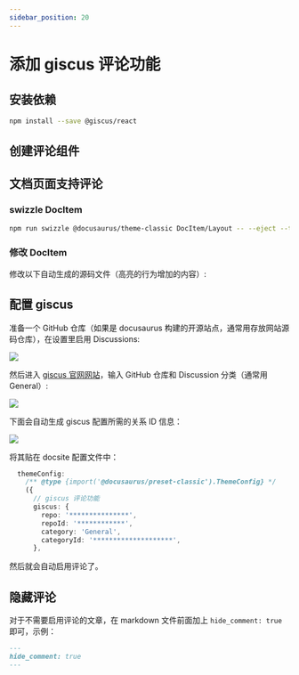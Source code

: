 ```yaml
---
sidebar_position: 20
---
```


# 添加 giscus 评论功能

## 安装依赖

```bash npm2yarn
npm install --save @giscus/react
```

## 创建评论组件

<FileBlock showLineNumbers title="src/components/Comment.tsx" file="@site/src/components/Comment.tsx" />

## 文档页面支持评论

### swizzle DocItem

```bash npm2yarn
npm run swizzle @docusaurus/theme-classic DocItem/Layout -- --eject --typescript
```

### 修改 DocItem

修改以下自动生成的源码文件（高亮的行为增加的内容）:

<FileBlock showLineNumbers title="src/theme/DocItem/Layout/index.tsx" file="@site/src/theme/DocItem/Layout/index.tsx" />

## 配置 giscus

准备一个 GitHub 仓库（如果是 docusaurus 构建的开源站点，通常用存放网站源码仓库），在设置里启用 Discussions:

![](https://image-host-1251893006.cos.ap-chengdu.myqcloud.com/2024%2F01%2F25%2F20240125203425.png)

然后进入 [giscus 官网网站](https://giscus.app/zh-CN)，输入 GitHub 仓库和 Discussion 分类（通常用 General）:

![](https://image-host-1251893006.cos.ap-chengdu.myqcloud.com/2024%2F01%2F25%2F20240125203710.png)

下面会自动生成 giscus 配置所需的关系 ID 信息：

![](https://image-host-1251893006.cos.ap-chengdu.myqcloud.com/2024%2F01%2F25%2F20240125203848.png)

将其贴在 docsite 配置文件中：

```ts
  themeConfig:
    /** @type {import('@docusaurus/preset-classic').ThemeConfig} */
    ({
      // giscus 评论功能
      giscus: {
        repo: '***************',
        repoId: '************',
        category: 'General',
        categoryId: '********************',
      },

```

然后就会自动启用评论了。

## 隐藏评论

对于不需要启用评论的文章，在 markdown 文件前面加上 `hide_comment: true` 即可，示例：

```markdown title="intro.md"
---
hide_comment: true
---
```
